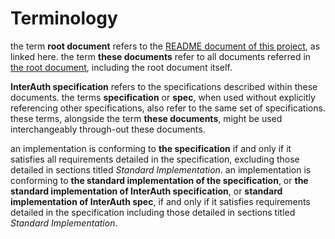 # Terminology

the term **root document** refers to the [README document of this project](README.md), as linked
here. the term **these documents** refer to all documents referred in [the root document](README.md#contents),
including the root document itself.

**InterAuth specification** refers to the specifications described within these documents.
the terms **specification** or **spec**, when used without explicitly referencing other specifications,
also refer to the same set of specifications. these terms, alongside the term **these documents**,
might be used interchangeably through-out these documents.

an implementation is conforming to **the specification** if and only if it satisfies all requirements
detailed in the specification, excluding those detailed in sections titled _Standard Implementation_.
an implementation is conforming to **the standard implementation of the specification**, or
**the standard implementation of InterAuth specification**, or **standard implementation of InterAuth spec**,
if and only if it satisfies requirements detailed in the specification including those detailed
in sections titled _Standard Implementation_.
